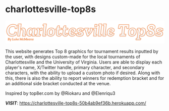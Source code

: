 # charlottesville-top8s
![Charlotesville Top8s Logo](https://raw.githubusercontent.com/McMeans/charlottesville-top8s/main/staticfiles/top8sLogo.png?token=GHSAT0AAAAAACNLV3WOJTZIVZPSBXDFQEV4ZTI2NJA)

This website generates Top 8 graphics for tournament results inputted by the user, with designs custom-made for the local tournaments of Charlottesville and the University of Virginia. Users are able to display each player's name, X/Twitter handle, primary character, and secondary characters, with the ability to upload a custom photo if desired. Along with this, there is also the ability to report winners for redemption bracket and for an additional side bracket conducted at the venue. 

Inspired by top8er.com by @Riokaru and @Elenriqu3

**_VISIT_**: https://charlottesville-top8s-50b4ab9ef36b.herokuapp.com/
